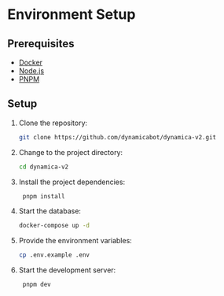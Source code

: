 # Environment Setup

## Prerequisites

- [Docker](https://docs.docker.com/get-docker/)
- [Node.js](https://nodejs.org/en/download/)
- [PNPM](https://pnpm.io/installation)

## Setup

1. Clone the repository:

   ```sh
   git clone https://github.com/dynamicabot/dynamica-v2.git
   ```

2. Change to the project directory:

   ```sh
   cd dynamica-v2
   ```

3. Install the project dependencies:

   ```sh
    pnpm install
   ```

4. Start the database:

   ```sh
   docker-compose up -d
   ```

5. Provide the environment variables:

   ```sh
   cp .env.example .env
   ```

6. Start the development server:

   ```sh
    pnpm dev
   ```
